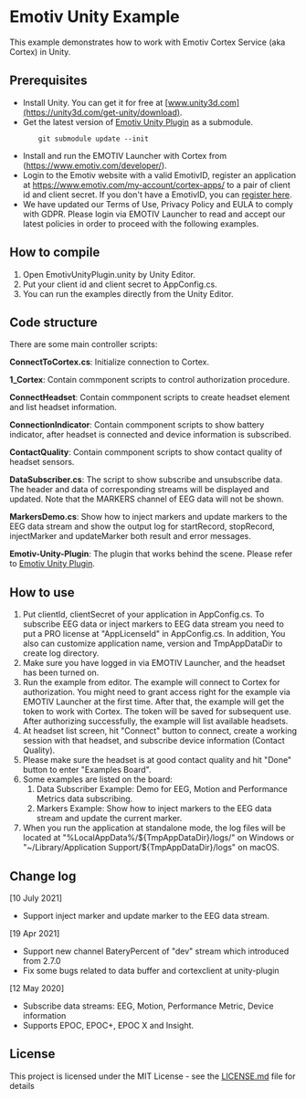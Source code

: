 # Emotiv Unity Example

This example demonstrates how to work with Emotiv Cortex Service (aka Cortex) in Unity.

## Prerequisites

* Install Unity. You can get it for free at [www.unity3d.com](https://unity3d.com/get-unity/download).
* Get the latest version of [Emotiv Unity Plugin](https://github.com/Emotiv/unity-plugin) as a submodule.
```
       git submodule update --init
```
* Install and run the EMOTIV Launcher with Cortex from (https://www.emotiv.com/developer/).
* Login to the Emotiv website with a valid EmotivID, register an application at https://www.emotiv.com/my-account/cortex-apps/ to a pair of client id and client secret. If you don't have a EmotivID, you can [register here](https://id.emotivcloud.com/eoidc/account/registration/).
* We have updated our Terms of Use, Privacy Policy and EULA to comply with GDPR. Please login via EMOTIV Launcher to read and accept our latest policies in order to proceed with the following examples.

## How to compile
<!-- how to compile  -->
1. Open EmotivUnityPlugin.unity by Unity Editor.
1. Put your client id and client secret to AppConfig.cs.
1. You can run the examples directly from the Unity Editor.


## Code structure

There are some main controller scripts:

**ConnectToCortex.cs**: Initialize connection to Cortex.

**1_Cortex**: Contain commponent scripts to control authorization procedure.

**ConnectHeadset**: Contain commponent scripts to create headset element and list headset information.

**ConnectionIndicator**: Contain commponent scripts to show battery indicator, after headset is connected and device information is subscribed.

**ContactQuality**: Contain commponent scripts to show contact quality of headset sensors.

**DataSubscriber.cs**: The script to show subscribe and unsubscribe data. The header and data of corresponding streams will be displayed and updated. Note that the MARKERS channel of EEG data will not be shown.

**MarkersDemo.cs**: Show how to inject markers and update markers to the EEG data stream and show the output log for startRecord, stopRecord, injectMarker and updateMarker both result and error messages.

**Emotiv-Unity-Plugin**: The plugin that works behind the scene. Please refer to [Emotiv Unity Plugin](https://github.com/Emotiv/unity-plugin).

## How to use
1. Put clientId, clientSecret of your application in AppConfig.cs. To subscribe EEG data or inject markers to EEG data stream you need to put a PRO license at "AppLicenseId" in AppConfig.cs. In addition, You also can customize application name, version and TmpAppDataDir to create log directory.
1. Make sure you have logged in via EMOTIV Launcher, and the headset has been turned on.
1. Run the example from editor. The example will connect to Cortex for authorization. You might need to grant access right for the example via EMOTIV Launcher at the first time. After that, the example will get the token to work with Cortex. The token will be saved for subsequent use.
After authorizing successfully, the example will list available headsets. 
1. At headset list screen, hit "Connect" button to connect, create a working session with that headset, and subscribe device information (Contact Quality).
1. Please make sure the headset is at good contact quality and hit "Done" button to enter "Examples Board".
1. Some examples are listed on the board:
    1. Data Subscriber Example: Demo for EEG, Motion and Performance Metrics data subscribing.
    1. Markers Example: Show how to inject markers to the EEG data stream and update the current marker.
1. When you run the application at standalone mode, the log files will be located at "%LocalAppData%/${TmpAppDataDir}/logs/" on Windows or "~/Library/Application Support/${TmpAppDataDir}/logs" on macOS.

## Change log

[10 July 2021]
- Support inject marker and update marker to the EEG data stream.

[19 Apr 2021]
- Support new channel BateryPercent of "dev" stream which introduced from 2.7.0
- Fix some bugs related to data buffer and cortexclient at unity-plugin

[12 May 2020]
- Subscribe data streams: EEG, Motion, Performance Metric, Device information
- Supports EPOC, EPOC+, EPOC X and Insight.

## License

This project is licensed under the MIT License - see the [LICENSE.md](https://github.com/Emotiv/cortex-v2-example/blob/master/LICENSE) file for details
